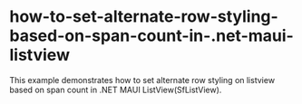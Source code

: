 # how-to-set-alternate-row-styling-based-on-span-count-in-.net-maui-listview
This example demonstrates how to set alternate row styling on listview based on span count in .NET MAUI ListView(SfListView).

